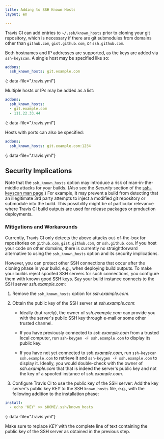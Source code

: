```yaml
---
title: Adding to SSH Known Hosts
layout: en

---
```


<div id="toc">
</div>

Travis CI can add entries to `~/.ssh/known_hosts` prior to cloning
your git repository, which is necessary if there are git submodules
from domains other than `github.com`, `gist.github.com`, or
`ssh.github.com`.

Both hostnames and IP addresses are supported, as the keys are
added via `ssh-keyscan`.  A single host may be specified like so:

```yaml
addons:
  ssh_known_hosts: git.example.com
```
{: data-file=".travis.yml"}

Multiple hosts or IPs may be added as a list:

```yaml
addons:
  ssh_known_hosts:
  - git.example.com
  - 111.22.33.44
```
{: data-file=".travis.yml"}

Hosts with ports can also be specified:

```yaml
addons:
  ssh_known_hosts: git.example.com:1234
```
{: data-file=".travis.yml"}

## Security Implications

Note that the `ssh_known_hosts` option may introduce a risk of man-in-the-middle attacks for your builds.
(Also see the _Security_ section of the [ssh-keyscan man page](https://linux.die.net/man/1/ssh-keyscan "man page for ssh-keyscan").)
For example, it may prevent a build from detecting that an illegitimate 3rd party attempts to inject a modified git repository or submodule into the build.
This possibility might be of particular relevance where Travis CI build outputs are used for release packages or production deployments.

### Mitigations and Workarounds

Currently, Travis CI only detects the above attacks out-of-the-box for repositories on `github.com`, `gist.github.com`, or `ssh.github.com`.
If you host your code on other domains, there is currently no straightforward alternative to using the `ssh_known_hosts` option and its security implications.

However, you can protect other SSH connections that occur after the cloning phase in your build, e.g., when deploying build outputs.
To make your builds reject spoofed SSH servers for such connections, you configure them with known good SSH keys.
Say your build instance connects to the SSH server *ssh.example.com*:

1. Remove the `ssh_known_hosts` option for *ssh.example.com*.

2. Obtain the public key of the SSH server at *ssh.example.com*:

    - Ideally (but rarely), the owner of *ssh.example.com* can provide you with the server's public SSH key through e-mail or some other trusted channel.

    - If you have previously connected to *ssh.example.com* from a trusted local computer, run `ssh-keygen -F ssh.example.com` to display its public key.

    - If you have not yet connected to *ssh.example.com*, run `ssh-keyscan ssh.example.com` to retrieve it and `ssh-keygen -F ssh.example.com` to display it.
    Ideally, you would double-check with the owner of *ssh.example.com* that that is indeed the server's public key and not the key of a spoofed instance of *ssh.example.com*.

3. Configure Travis CI to use the public key of the SSH server:
Add the key server's public key *KEY* to the SSH `known_hosts` file, e.g., with the following addition to the installation phase:

```yaml
install:
  - echo 'KEY' >> $HOME/.ssh/known_hosts
```
{: data-file=".travis.yml"}

Make sure to replace *KEY* with the complete line of text containing the public key of the SSH server as obtained in the previous step.
